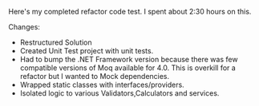Here's my completed refactor code test. I spent about 2:30 hours on this.

Changes:
- Restructured Solution
- Created Unit Test project with unit tests.
- Had to bump the .NET Framework version because there was few compatible versions of Moq available for 4.0. This is overkill for a refactor but I wanted to Mock dependencies.
- Wrapped static classes with interfaces/providers.
- Isolated logic to various Validators,Calculators and services.
 
